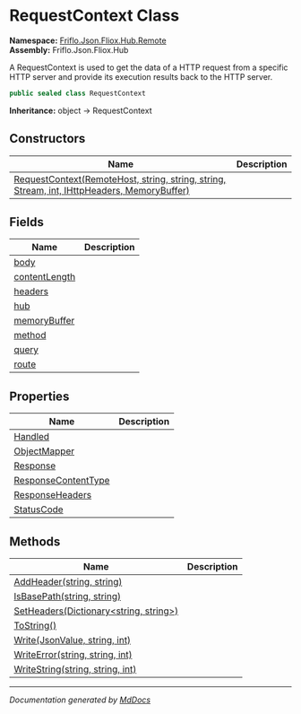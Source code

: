 ﻿<!--  
  <auto-generated>   
    The contents of this file were generated by a tool.  
    Changes to this file may be list if the file is regenerated  
  </auto-generated>   
-->

# RequestContext Class

**Namespace:** [Friflo.Json.Fliox.Hub.Remote](../index.md)  
**Assembly:** Friflo.Json.Fliox.Hub

A RequestContext is used to get the data of a HTTP request from a specific HTTP server and provide its execution results back to the HTTP server.    

```csharp
public sealed class RequestContext
```

**Inheritance:** object → RequestContext

## Constructors

| Name                                                                                                                 | Description |
| -------------------------------------------------------------------------------------------------------------------- | ----------- |
| [RequestContext(RemoteHost, string, string, string, Stream, int, IHttpHeaders, MemoryBuffer)](constructors/index.md) |             |

## Fields

| Name                                     | Description |
| ---------------------------------------- | ----------- |
| [body](fields/body.md)                   |             |
| [contentLength](fields/contentLength.md) |             |
| [headers](fields/headers.md)             |             |
| [hub](fields/hub.md)                     |             |
| [memoryBuffer](fields/memoryBuffer.md)   |             |
| [method](fields/method.md)               |             |
| [query](fields/query.md)                 |             |
| [route](fields/route.md)                 |             |

## Properties

| Name                                                     | Description |
| -------------------------------------------------------- | ----------- |
| [Handled](properties/Handled.md)                         |             |
| [ObjectMapper](properties/ObjectMapper.md)               |             |
| [Response](properties/Response.md)                       |             |
| [ResponseContentType](properties/ResponseContentType.md) |             |
| [ResponseHeaders](properties/ResponseHeaders.md)         |             |
| [StatusCode](properties/StatusCode.md)                   |             |

## Methods

| Name                                                              | Description |
| ----------------------------------------------------------------- | ----------- |
| [AddHeader(string, string)](methods/AddHeader.md)                 |             |
| [IsBasePath(string, string)](methods/IsBasePath.md)               |             |
| [SetHeaders(Dictionary\<string, string\>)](methods/SetHeaders.md) |             |
| [ToString()](methods/ToString.md)                                 |             |
| [Write(JsonValue, string, int)](methods/Write.md)                 |             |
| [WriteError(string, string, int)](methods/WriteError.md)          |             |
| [WriteString(string, string, int)](methods/WriteString.md)        |             |

___

*Documentation generated by [MdDocs](https://github.com/ap0llo/mddocs)*
